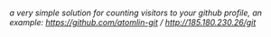 ###### a very simple solution for counting visitors to your github profile, an example: https://github.com/atomlin-git / http://185.180.230.26/git
